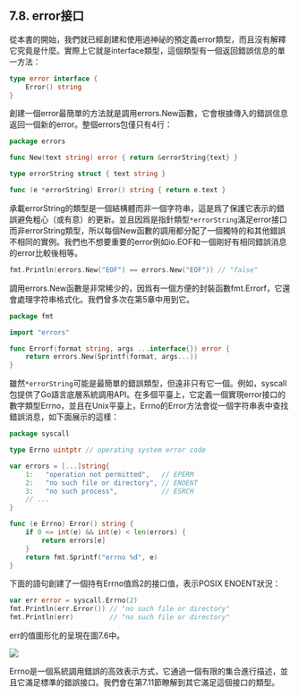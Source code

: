 ## 7.8. error接口

從本書的開始，我們就已經創建和使用過神祕的預定義error類型，而且沒有解釋它究竟是什麼。實際上它就是interface類型，這個類型有一個返回錯誤信息的單一方法：

```go
type error interface {
	Error() string
}
```

創建一個error最簡單的方法就是調用errors.New函數，它會根據傳入的錯誤信息返回一個新的error。整個errors包僅只有4行：

```go
package errors

func New(text string) error { return &errorString{text} }

type errorString struct { text string }

func (e *errorString) Error() string { return e.text }
```

承載errorString的類型是一個結構體而非一個字符串，這是爲了保護它表示的錯誤避免粗心（或有意）的更新。並且因爲是指針類型`*errorString`滿足error接口而非errorString類型，所以每個New函數的調用都分配了一個獨特的和其他錯誤不相同的實例。我們也不想要重要的error例如io.EOF和一個剛好有相同錯誤消息的error比較後相等。

```go
fmt.Println(errors.New("EOF") == errors.New("EOF")) // "false"
```

調用errors.New函數是非常稀少的，因爲有一個方便的封裝函數fmt.Errorf，它還會處理字符串格式化。我們曾多次在第5章中用到它。

```go
package fmt

import "errors"

func Errorf(format string, args ...interface{}) error {
	return errors.New(Sprintf(format, args...))
}
```

雖然`*errorString`可能是最簡單的錯誤類型，但遠非只有它一個。例如，syscall包提供了Go語言底層系統調用API。在多個平臺上，它定義一個實現error接口的數字類型Errno，並且在Unix平臺上，Errno的Error方法會從一個字符串表中查找錯誤消息，如下面展示的這樣：

```go
package syscall

type Errno uintptr // operating system error code

var errors = [...]string{
	1:   "operation not permitted",   // EPERM
	2:   "no such file or directory", // ENOENT
	3:   "no such process",           // ESRCH
	// ...
}

func (e Errno) Error() string {
	if 0 <= int(e) && int(e) < len(errors) {
		return errors[e]
	}
	return fmt.Sprintf("errno %d", e)
}
```

下面的語句創建了一個持有Errno值爲2的接口值，表示POSIX ENOENT狀況：

```go
var err error = syscall.Errno(2)
fmt.Println(err.Error()) // "no such file or directory"
fmt.Println(err)         // "no such file or directory"
```

err的值圖形化的呈現在圖7.6中。

![](../images/ch7-06.png)

Errno是一個系統調用錯誤的高效表示方式，它通過一個有限的集合進行描述，並且它滿足標準的錯誤接口。我們會在第7.11節瞭解到其它滿足這個接口的類型。
